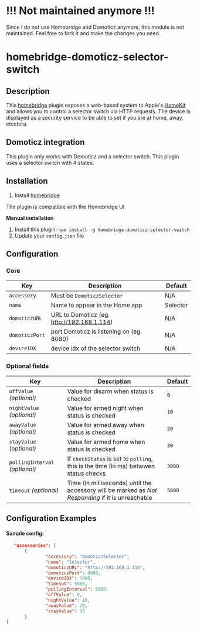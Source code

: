 # !!! Not maintained anymore !!!
Since I do not use Homebridge and Domoticz anymore, this module is not maintained. Feel free to fork it and make the changes you need.

# homebridge-domoticz-selector-switch

## Description

This [homebridge](https://github.com/nfarina/homebridge) plugin exposes a web-based system to Apple's [HomeKit](http://www.apple.com/ios/home/) and allows you to control a selector switch via HTTP requests. The device is displayed as a security service to be able to set if you are at home, away, etcetera.

## Domoticz integration

This plugin only works with Domoticz and a selector switch. This plugin uses a selector switch with 4 states.

## Installation

1. Install [homebridge](https://github.com/nfarina/homebridge#installation-details)

The plugin is compatible with the Homebridge UI

**Manual installation** 
1. Install this plugin: `npm install -g homebridge-domoticz-selector-switch`
2. Update your `config.json` file

## Configuration

### Core
| Key | Description | Default |
| --- | --- | --- |
| `accessory` | Must be `DomoticzSelector` | N/A |
| `name` | Name to appear in the Home app | Selector |
| `domoticzURL` | URL to Domoticz (eg. http://192.168.1.114) | N/A |
| `domoticzPort` | port Domoticz is listening on (eg. 8080) | N/A |
| `deviceIDX` | device idx of the selector switch | N/A | 

### Optional fields
| Key | Description | Default |
| --- | --- | --- |
| `offValue` _(optional)_ | Value for disarm when status is checked | `0` |
| `nightValue` _(optional)_ | Value for armed night when status is checked | `10` |
| `awayValue` _(optional)_ | Value for armed away when status is checked | `20` |
| `stayValue` _(optional)_ | Value for armed home when status is checked | `30` |
| `pollingInterval` _(optional)_ | If `checkStatus` is set to `polling`, this is the time (in ms) betwwen status checks| `3000` |
| `timeout` _(optional)_ | Time (in milliseconds) until the accessory will be marked as _Not Responding_ if it is unreachable | `5000` |

## Configuration Examples

#### Sample config:

 ```json
    "accessories": [
        {
                "accessory": "DomoticzSelector",
                "name": "Selector",
                "domoticzURL": "http://192.168.1.114",
                "domoticzPort": 8080,
                "deviceIDX": 1000,
                "timeout": 5000,
                "pollingInterval": 5000,
                "offValue": 0,
                "nightValue": 10,
                "awayValue": 20,
                "stayValue": 30
        }
]
```    
